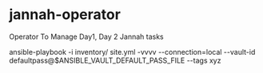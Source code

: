 # jannah-operator
Operator To Manage Day1, Day 2  Jannah tasks

ansible-playbook -i inventory/ site.yml -vvvv --connection=local --vault-id defaultpass@$ANSIBLE_VAULT_DEFAULT_PASS_FILE --tags xyz